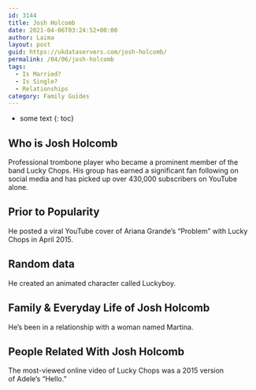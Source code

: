 ```yaml
---
id: 3144
title: Josh Holcomb
date: 2021-04-06T03:24:52+00:00
author: Laima
layout: post
guid: https://ukdataservers.com/josh-holcomb/
permalink: /04/06/josh-holcomb
tags:
  - Is Married?
  - Is Single?
  - Relationships
category: Family Guides
---
```


* some text
{: toc}


## Who is Josh Holcomb
                  
                  
                  
Professional trombone player who became a prominent member of the band Lucky Chops. His group has earned a significant fan following on social media and has picked up over 430,000 subscribers on YouTube alone.
                  
              
            
              
            
                
                
                
## Prior to Popularity
                  
                  
                  
He posted a viral YouTube cover of Ariana Grande&#8217;s &#8220;Problem&#8221; with Lucky Chops in April 2015.
                  
              
            
              
            
                
                
                
## Random data
                  
                  
                  
He created an animated character called Luckyboy.
                  
              
            
              
            
                
                
                
## Family & Everyday Life of Josh Holcomb
                  
                  
                  
He&#8217;s been in a relationship with a woman named Martina.
                  
              
            
              
            
                
                
                
## People Related With Josh Holcomb
                  
                  
                  
The most-viewed online video of Lucky Chops was a 2015 version of Adele&#8217;s &#8220;Hello.&#8221;
                  
              
            
              
            
                
              
            
              
              
            
            
              
            
          
          
          